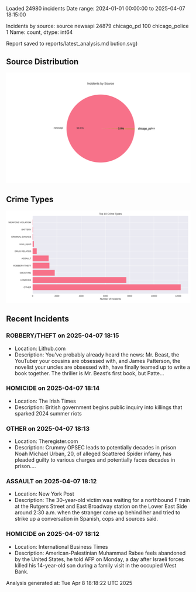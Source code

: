 
Loaded 24980 incidents
Date range: 2024-01-01 00:00:00 to 2025-04-07 18:15:00

Incidents by source:
source
newsapi           24879
chicago_pd          100
chicago_police        1
Name: count, dtype: int64

Report saved to reports/latest_analysis.md
bution.svg)

## Source Distribution
![Source Distribution](images/source_distribution.svg)

## Crime Types
![Crime Types](images/crime_types.svg)

## Recent Incidents

### ROBBERY/THEFT on 2025-04-07 18:15
- Location: Lithub.com
- Description: You’ve probably already heard the news: Mr. Beast, the YouTuber your cousins are obsessed with, and James Patterson, the novelist your uncles are obsessed with, have finally teamed up to write a book together. The thriller is Mr. Beast’s first book, but Patte…


### HOMICIDE on 2025-04-07 18:14
- Location: The Irish Times
- Description: British government begins public inquiry into killings that sparked 2024 summer riots


### OTHER on 2025-04-07 18:13
- Location: Theregister.com
- Description: Crummy OPSEC leads to potentially decades in prison
Noah Michael Urban, 20, of alleged Scattered Spider infamy, has pleaded guilty to various charges and potentially faces decades in prison.…


### ASSAULT on 2025-04-07 18:12
- Location: New York Post
- Description: The 30-year-old victim was waiting for a northbound F train at the Rutgers Street and East Broadway station on the Lower East Side around 2:30 a.m. when the stranger came up behind her and tried to strike up a conversation in Spanish, cops and sources said.


### HOMICIDE on 2025-04-07 18:12
- Location: International Business Times
- Description: American-Palestinian Muhammad Rabee feels abandoned by the United States, he told AFP on Monday, a day after Israeli forces killed his 14-year-old son during a family visit in the occupied West Bank.

Analysis generated at: Tue Apr  8 18:18:22 UTC 2025
